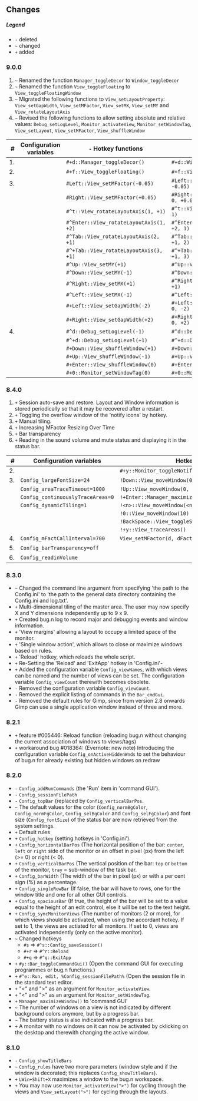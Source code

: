 ## Changes

##### Legend

* `-` deleted
* `~` changed
* `+` added

### 9.0.0

1. `~` Renamed the function `Manager_toggleDecor` to `Window_toggleDecor`
2. `~` Renamed the function `View_toggleFloating` to `View_toggleFloatingWindow`
3. `~` Migrated the following functions to `View_setLayoutProperty`: `View_setGapWidth`, `View_setMFactor`, `View_setMX`,
`View_setMY` and `View_rotateLayoutAxis`
4. `~` Revised the following functions to allow setting absolute and relative values: `Debug_setLogLevel`, `Monitor_activateView`,
`Monitor_setWindowTag`, `View_setLayout`, `View_setMFactor`, `View_shuffleWindow`

|  # | Configuration variables | `-` Hotkey functions                    | `+` Hotkey functions                                  |
| --:| ----------------------- | --------------------------------------- | ----------------------------------------------------- |
| 1. |                         | `#+d::Manager_toggleDecor()`            | `#+d::Window_toggleDecor()`                           |
| 2. |                         | `#+f::View_toggleFloating()`            | `#+f::View_toggleFloatingWindow()`                    |
| 3. |                         | `#Left::View_setMFactor(-0.05)`         | `#Left::View_setLayoutProperty("MFactor", 0, -0.05)`  |
|    |                         | `#Right::View_setMFactor(+0.05)`        | `#Right::View_setLayoutProperty("MFactor", 0, +0.05)` |
|    |                         | `#^t::View_rotateLayoutAxis(1, +1)`     | `#^t::View_setLayoutProperty("Axis", 0, +1, 1)`       |
|    |                         | `#^Enter::View_rotateLayoutAxis(1, +2)` | `#^Enter::View_setLayoutProperty("Axis", 0, +2, 1)`   |
|    |                         | `#^Tab::View_rotateLayoutAxis(2, +1)`   | `#^Tab::View_setLayoutProperty("Axis", 0, +1, 2)`     |
|    |                         | `#^+Tab::View_rotateLayoutAxis(3, +1)`  | `#^+Tab::View_setLayoutProperty("Axis", 0, +1, 3)`    |
|    |                         | `#^Up::View_setMY(+1)`                  | `#^Up::View_setLayoutProperty("MY", 0, +1)`           |
|    |                         | `#^Down::View_setMY(-1)`                | `#^Down::View_setLayoutProperty("MY", 0, -1)`         |
|    |                         | `#^Right::View_setMX(+1)`               | `#^Right::View_setLayoutProperty("MX", 0, +1)`        |
|    |                         | `#^Left::View_setMX(-1)`                | `#^Left::View_setLayoutProperty("MX", 0, -1)`         |
|    |                         | `#+Left::View_setGapWidth(-2)`          | `#+Left::View_setLayoutProperty("GapWidth", 0, -2)`   |
|    |                         | `#+Right::View_setGapWidth(+2)`         | `#+Right::View_setLayoutProperty("GapWidth", 0, +2)`  |
| 4. |                         | `#^d::Debug_setLogLevel(-1)`            | `#^d::Debug_setLogLevel(0, -1)`                       |
|    |                         | `#^+d::Debug_setLogLevel(+1)`           | `#^+d::Debug_setLogLevel(0, +1)`                      |
|    |                         | `#+Down::View_shuffleWindow(+1)`        | `#+Down::View_shuffleWindow(0, +1)`                   |
|    |                         | `#+Up::View_shuffleWindow(-1)`          | `#+Up::View_shuffleWindow(0, -1)`                     |
|    |                         | `#+Enter::View_shuffleWindow(0)`        | `#+Enter::View_shuffleWindow(1)`                      |
|    |                         | `#+0::Monitor_setWindowTag(0)`          | `#+0::Monitor_setWindowTag(10)`                       |

### 8.4.0

1. `+` Session auto-save and restore. Layout and Window information is stored
periodically so that it may be recovered after a restart.
2. `+` Toggling the overflow window of the 'notify icons' by hotkey.
3. `+` Manual tiling.
4. `+` Increasing MFactor Resizing Over Time
5. `+` Bar transparency
6. `+` Reading in the sound volume and mute status and displaying it in the status bar.

| #   | Configuration variables           | Hotkeys                                         |
| ---:| --------------------------------- | ----------------------------------------------- |
|  2. |                                   | `#+y::Monitor_toggleNotifyIconOverflowWindow()` |
|  3. | `Config_largeFontSize=24`         | `!Down::View_moveWindow(0, +1)`                 |
|     | `Config_areaTraceTimeout=1000`    | `!Up::View_moveWindow(0, -1)`                   |
|     | `Config_continuouslyTraceAreas=0` | `!+Enter::Manager_maximizeWindow()`             |
|     | `Config_dynamicTiling=1`          | `!<n>::View_moveWindow(<n>)`                    |
|     |                                   | `!0::View_moveWindow(10)`                       |
|     |                                   | `!BackSpace::View_toggleStackArea()`            |
|     |                                   | `!+y::View_traceAreas()`                        |
|  4. | `Config_mFactCallInterval=700`    | `View_setMFactor(d, dFact=1)`                   |
|  5. | `Config_barTransparency=off`      |                                                 |
|  6. | `Config_readinVolume`             |                                                 |

### 8.3.0

* `~` Changed the command line argument from specifying 'the path to the
Config.ini' to 'the path to the general data directory containing the
Config.ini and log.txt'.
* `+` Multi-dimensional tiling of the master area. The user may now specify X
and Y dimensions independently up to 9 x 9.
* `+` Created bug.n log to record major and debugging events and window
information.
* `+` 'View margins' allowing a layout to occupy a limited space of the
monitor.
* `+` 'Single window action', which allows to close or maximize windows based
on rules.
* `+` 'Reload' hotkey, which reloads the whole script.
* `+` Re-Setting the 'Reload' and 'ExitApp' hotkey in 'Config.ini'-
* `+` Added the configuration variable `Config_viewNames`, with which views can
be named and the number of views can be set. The configuration variable
`Config_viewCount` therewith becomes obsolete.
* `-` Removed the configuration variable `Config_viewCount`.
* `-` Removed the explicit listing of commands in the `Bar_cmdGui`.
* `-` Removed the default rules for Gimp, since from version 2.8 onwards Gimp
can use a single application window instead of three and more.

### 8.2.1

* `+` feature #005446: Reload function (reloading bug.n without changing the
current association of windows to views/tags)
* `+` workaround bug #018364: (Evernote: new note) Introducing the
configuration variable `Config_onActiveHiddenWnds` to set the behaviour of
bug.n for already existing but hidden windows on redraw

### 8.2.0

* `-` `Config_addRunCommands` (the 'Run' item in 'command GUI').
* `-` `Config_sessionFilePath`
* `-` `Config_topBar` (replaced by `Config_verticalBarPos`.
* `~` The default values for the color (`Config_normBgColor`,
`Config_normFgColor`, `Config_selBgColor` and `Config_selFgColor`) and font
size (`Config_fontSize`) of the status bar are now retrieved from the system
settings.
* `+` Default rules
* `+` `Config_hotkey` (setting hotkeys in 'Config.ini').
* `+` `Config_horizontalBarPos` (The horizontal position of the bar: `center`,
`left` or `right` side of the monitor or an offset in pixel (px) from the left
(>= 0) or right (< 0).
* `+` `Config_verticalBarPos` (The vertical position of the bar: `top` or
`bottom` of the monitor, `tray` = sub-window of the task bar.
* `+` `Config_barWidth` (The width of the bar in pixel (px) or with a per cent
sign (%) as a percentage.
* `+` `Config_singleRowBar` (If false, the bar will have to rows, one for the
window title and one for all other GUI controls.
* `+` `Config_spaciousBar` (If true, the height of the bar will be set to a
value equal to the height of an edit control, else it will be set to the text
height.
* `+` `Config_syncMonitorViews` (The number of monitors (2 or more), for which
views should be activated, when using the accordant hotkey. If set to 1, the
views are actiated for all monitors. If set to 0, views are activated
independently (only on the active monitor).
* `~` Changed hotkeys
  + `#s` => `#^s::Config_saveSession()`
  + `#+r` => `#^r::Reload`
  + `#+q` => `#^q::ExitApp`
* `+` `#y::Bar_toggleCommandGui()` (Open the command GUI for executing
programmes or bug.n functions.)
* `+` `#^e::Run, edit, %Config_sessionFilePath%` (Open the session file in the
standard text editor.
* `+` "<" and ">" as an argument for `Monitor_activateView`.
* `+` "<" and ">" as an argument for `Monitor_setWindowTag`.
* `+` `Manager_maximizeWindow()` to 'command GUI'
* `~` The number of windows on a view is not indicated by different background
colors anymore, but by a progress bar.
* `~` The battery status is also indicated with a progress bar.
* `+` A monitor with no windows on it can now be activated by cklicking on the
desktop and therewith changing the active window.

### 8.1.0

* `-` `Config_showTitleBars`
* `~` `Config_rules` have two more parameters (window style and if the window
is decorated; this replaces `Config_showTitleBars`).
* `+` `LWin+Shift+X` maximizes a window to the bug.n workspace.
* `+` You may now use `Monitor_activateView(">")` for cycling through the views
and `View_setLayout(">")` for cycling through the layouts.
